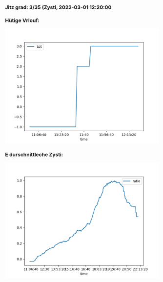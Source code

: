 ### Jitz grad: 3/35 (Zysti, 2022-03-01 12:20:00

### Hütige Vrlouf:
![Graph](Today.png)

### E durschnittleche Zysti:
![Graph](Zysti.png)